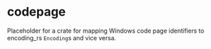 # codepage

Placeholder for a crate for mapping Windows code page identifiers to encoding_rs `Encoding`s and vice versa.